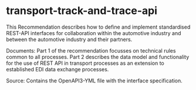 # transport-track-and-trace-api
This Recommendation describes how to define and implement standardised REST-API interfaces for collaboration within the automotive industry and between the automotive industry and their partners.

Documents:
Part 1 of the recommendation focusses on technical rules common to all processes.
Part 2 describes the data model and functionality for the use of REST API in transport processes as an extension to established EDI data exchange processes.

Source:
Contains the OpenAPI3-YML file with the interface specification.
